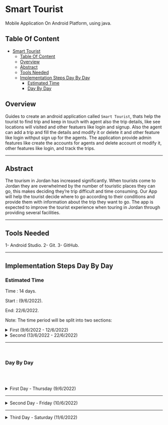 # Smart Tourist

Mobile Application On Android Platform, using java.  

## Table Of Content

<!-- TOC -->

- [Smart Tourist](#smart-tourist)
    - [Table Of Content](#table-of-content)
    - [Overview](#overview)
    - [Abstract](#abstract)
    - [Tools Needed](#tools-needed)
    - [Implementation Steps Day By Day](#implementation-steps-day-by-day)
        - [Estimated Time](#estimated-time)
        - [Day By Day](#day-by-day)

<!-- /TOC -->

## Overview

Guides to create an android application called `Smart Tourist`, thats help the tourist to find trip and keep in touch with agent also the trip details, like see locations will visited and other featuers like login and signup.
Also the agent can add a trip and fill the details and modify it or delete it and other feature like login withput sign up for the agents. The application provide admin features like create the accounts for agents and delete account ot modify it, other features like login, and track the trips.


---

## Abstract

The tourism in Jordan  has increased significantly. When tourists come to Jordan they are overwhelmed by the number of touristic places they can go, this makes deciding they’re trip difficult and time consuming.
Our App will help the tourist decide where to go according to their conditions and provide them with information about the trip they want to go.
The app is expected to improve the tourist experience when touring in Jordan through providing several facilities.

---


## Tools Needed

1- Android Studio.
2- Git.
3- GitHub.

---

## Implementation Steps Day By Day

### Estimated Time

Time : 14 days.

Start : (9/6/2022).

End: 22/6/2022.

Note: The time period will be split into two sections:

<details>
    <summary>First (9/6/2022 - 12/6/2022)</summary>

    Will design the most screens, Login screen and sign up, homeAgent, homeAdmin, homeTourist,...
    The 40% of work should be submitted at this period

</details>

<details>
    <summary>Second (13/6/2022 - 22/6/2022)</summary>
    
    Will implement and test all functionality.
</details>

---
<br>

### Day By Day

<br><br>

<details>
<summary> First Day - Thursday (9/6/2022)</summary>

Create a repository on github called [`smart-Tourist`](https://github.com/alkhatib99/smart-tourist).

Clone the repo,

```Shell
$ git clone git@github.com:alkhatib99/smart-tourist.git
```

Then change directory into the repo

```Shell
$ cd smart-tourist
```

Create an project inside the directory using android studio.

write scenario, imagine to how will be implemented, [Implementation First Scenario.](./Scenarios/first-scenario.md).

Sketch an prototyping using pen and paper:

- Tourist Prototyping:  
    - ![' '](./assets/wireframe-prototyping-tourist.jpeg).

- Admin & Agent Prototyping:
    - ![' '](./assets/wireframe-prototyping-agent-and-admin.jpeg).
 
 <br>

Start design the user interface and their logc depend on scenario .

- Main Screen:
    - !['MainScreen '](./assets/mainScreen.png)
- Signup Screen
    - !['SignUpScreen '](./assets/signUpScreen.PNG)
- Login Screen
    - !['LoginScreen '](/assets/loginScreen.PNG)

- Connect to firebase.
- Add firebase authentication to app.
- Add check current auth status.

</details>

<hr>

<details>
<summary> Second Day - Friday (10/6/2022)</summary>

- In today we start from writing some logic like:

    - Login And validation using FirebaseAuth and FirebaseUser and FirebaseDatabase.
    - Register Using Firebase.
    - 

- Using firebase our "users"  Database  will have the attributes:
    - username
    - age
    - sex 
    - nationality
    - email
    - password
    - role "tourist", "admin", "agent"

- In Scenario, we said if login successful the next activity depends on roles:
    - if role was "tourist", will go to TouristHomePage.
    - else if was "admin",will go to AdminHomePage
    - else if was "agent", will go to AgentHomePage

so, lets crreate the screens first:

- Create an 3 Activties at first: 
    - Admin Home Activity:
        * !["AdminHome"](./assets/adminHomePage.PNG).
    - Agent Home Activity:
        * !["AgentHome"](./assets/agentHomePage.PNG).
    - Tourist Home Activity:
        * !["Tourist Home"](./assets/touristHomePage.PNG)
</details>

<hr>

<details>
<summary> Third Day - Saturday (11/6/2022)</summary>

- Yesterday we create a basic three activities :
    1. Admin Home Page
    2. Agent Home Page
    3. Tourist Home Page
So, Let's start with the logic of it. All our implementation will be depend on senario, we have a part 2 of the scenario [please see it](./Scenarios/first-scenario.md). 

- After implement some functionality of the screens like navigate, we create a class called `Plan` that have an attribute of the plan, and to make save and edit more easier.

- The plans need to save it in list, and to show the list we need to define an recyclerView. So we use `Firestore.RecyclerView`, thats will help to save the plan object or item to firebase database.

- When we want to use list and recycler view we need to use something called `adapter`, so we create `PlanAdapter` and `PlanRecyclyerView`.

- The add plan page that using by agent to add a new plan, i need the information about the plan and then save it into `firebase.firestore`, so we design the `add plan screen` as below:
    - !["Add Plan Screen"](./assets/addPlanPage.PNG).

- Each plan will have some attributes and some values, how we will show :
    - we using an `CardView`, this Card View will contain the info about plan.
    - !["CarView"](./assets/planDetails.PNG).

- We talk about the `RecyclerView`, and `FirestoreRecyclerView`, we design an activity that contains an `FirestoreRecyclerView`, that contain an items of type `CardView`, using the adapter will control the view and using ciewModel will be easier, see design below:
    - !["FirestoreRecyclerView"](./assets/planRecyclerView.PNG)


</details>

